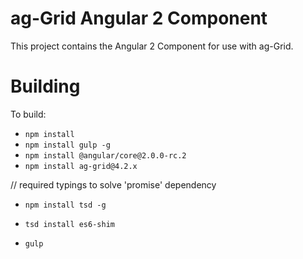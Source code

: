 
ag-Grid Angular 2 Component
==============

This project contains the Angular 2 Component for use with ag-Grid.

Building
==============

To build:
- `npm install`
- `npm install gulp -g`
- `npm install @angular/core@2.0.0-rc.2`
- `npm install ag-grid@4.2.x`

// required typings to solve 'promise' dependency
- `npm install tsd -g`
- `tsd install es6-shim`

- `gulp`
